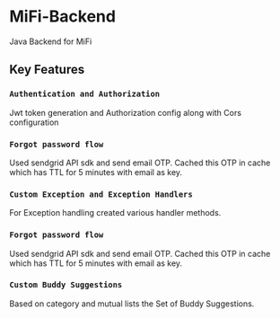 # MiFi-Backend
Java Backend for MiFi

## Key Features

### `Authentication and Authorization`
Jwt token generation and Authorization config along with Cors configuration

### `Forgot password flow`
Used sendgrid API sdk and send email OTP.
Cached this OTP in cache which has TTL for 5 minutes with email as key.

### `Custom Exception and Exception Handlers`
For Exception handling created various handler methods.

### `Forgot password flow`
Used sendgrid API sdk and send email OTP.
Cached this OTP in cache which has TTL for 5 minutes with email as key.

### `Custom Buddy Suggestions`
Based on category and mutual lists the Set of Buddy Suggestions.
